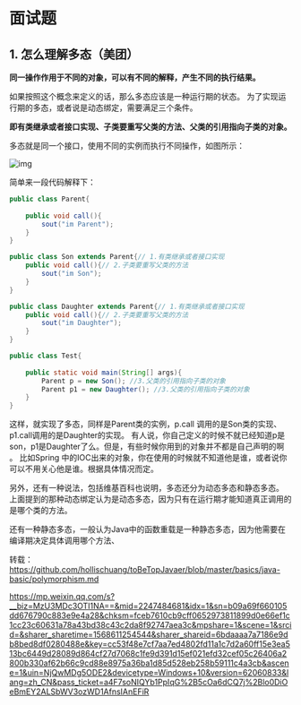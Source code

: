 # 面试题

## 1. 怎么理解多态（美团）

**同一操作作用于不同的对象，可以有不同的解释，产生不同的执行结果。**

如果按照这个概念来定义的话，那么多态应该是一种运行期的状态。 为了实现运行期的多态，或者说是动态绑定，需要满足三个条件。

**即有类继承或者接口实现、子类要重写父类的方法、父类的引用指向子类的对象。**

多态就是同一个接口，使用不同的实例而执行不同操作，如图所示：

![img](https://mmbiz.qpic.cn/mmbiz_png/yrbzLUhDJu02wewSgmgf7ySdDib23ibnFeZUnicQWBBFwpIPzfD7JjqwehyuC1sVSqJeVNuVxxVLrYpcEJicIyLQJQ/640?wx_fmt=png&tp=webp&wxfrom=5&wx_lazy=1&wx_co=1)

简单来一段代码解释下：

```java
public class Parent{
    
    public void call(){
        sout("im Parent");
    }
}

public class Son extends Parent{// 1.有类继承或者接口实现
    public void call(){// 2.子类要重写父类的方法
        sout("im Son");
    }
}

public class Daughter extends Parent{// 1.有类继承或者接口实现
    public void call(){// 2.子类要重写父类的方法
        sout("im Daughter");
    }
}

public class Test{
    
    public static void main(String[] args){
        Parent p = new Son(); //3.父类的引用指向子类的对象
        Parent p1 = new Daughter(); //3.父类的引用指向子类的对象
    }
}
```

这样，就实现了多态，同样是Parent类的实例，p.call 调用的是Son类的实现、p1.call调用的是Daughter的实现。 有人说，你自己定义的时候不就已经知道p是son，p1是Daughter了么。但是，有些时候你用到的对象并不都是自己声明的啊 。 比如Spring 中的IOC出来的对象，你在使用的时候就不知道他是谁，或者说你可以不用关心他是谁。根据具体情况而定。

另外，还有一种说法，包括维基百科也说明，多态还分为动态多态和静态多态。 上面提到的那种动态绑定认为是动态多态，因为只有在运行期才能知道真正调用的是哪个类的方法。

还有一种静态多态，一般认为Java中的函数重载是一种静态多态，因为他需要在编译期决定具体调用哪个方法、

转载： https://github.com/hollischuang/toBeTopJavaer/blob/master/basics/java-basic/polymorphism.md

https://mp.weixin.qq.com/s?__biz=MzU3MDc3OTI1NA==&mid=2247484681&idx=1&sn=b09a69f660105dd676790c883e9e4a28&chksm=fceb7610cb9cff0652973811899d0e66ef1c1cc23c60631a78a43bd38c43c2da8f92747aea3c&mpshare=1&scene=1&srcid=&sharer_sharetime=1568611254544&sharer_shareid=6bdaaaa7a7186e9db8bed8df0280488e&key=cc53f48e7cf7aa7ed4802fd11a1c7d2a60ff15e3ea513bc6449d28089d864cf27d7068c1fe9d391d15ef021efd32cef05c26406a2800b330af62b66c9cd88e8975a36ba1d85d528eb258b59111c4a3cb&ascene=1&uin=NjQwMDg5ODE2&devicetype=Windows+10&version=62060833&lang=zh_CN&pass_ticket=a4F7soNIQYb1PpIqG%2B5cOa6dCQ7j%2Blo0DiOeBmEY2ALSbWV3ozWD1AfnsIAnEFiR
